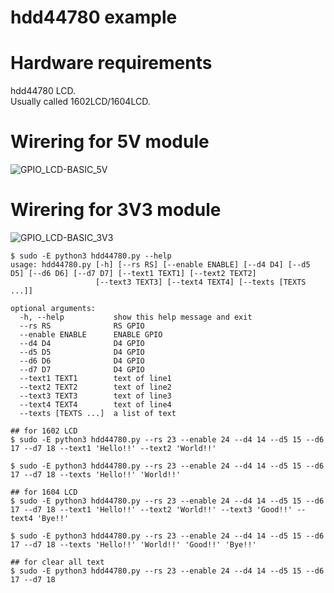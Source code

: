 # hdd44780 example   

# Hardware requirements
hdd44780 LCD.   
Usually called 1602LCD/1604LCD.   

# Wirering for 5V module
![GPIO_LCD-BASIC_5V](https://github.com/nopnop2002/python-periphery-example/assets/6020549/525468ae-89e9-445c-ba44-644ffe14958a)

# Wirering for 3V3 module
![GPIO_LCD-BASIC_3V3](https://github.com/nopnop2002/python-periphery-example/assets/6020549/379087b1-9916-46ad-a026-340d9dc16205)


```
$ sudo -E python3 hdd44780.py --help
usage: hdd44780.py [-h] [--rs RS] [--enable ENABLE] [--d4 D4] [--d5 D5] [--d6 D6] [--d7 D7] [--text1 TEXT1] [--text2 TEXT2]
                   [--text3 TEXT3] [--text4 TEXT4] [--texts [TEXTS ...]]

optional arguments:
  -h, --help           show this help message and exit
  --rs RS              RS GPIO
  --enable ENABLE      ENABLE GPIO
  --d4 D4              D4 GPIO
  --d5 D5              D4 GPIO
  --d6 D6              D4 GPIO
  --d7 D7              D4 GPIO
  --text1 TEXT1        text of line1
  --text2 TEXT2        text of line2
  --text3 TEXT3        text of line3
  --text4 TEXT4        text of line4
  --texts [TEXTS ...]  a list of text

## for 1602 LCD
$ sudo -E python3 hdd44780.py --rs 23 --enable 24 --d4 14 --d5 15 --d6 17 --d7 18 --text1 'Hello!!' --text2 'World!!'

$ sudo -E python3 hdd44780.py --rs 23 --enable 24 --d4 14 --d5 15 --d6 17 --d7 18 --texts 'Hello!!' 'World!!'

## for 1604 LCD
$ sudo -E python3 hdd44780.py --rs 23 --enable 24 --d4 14 --d5 15 --d6 17 --d7 18 --text1 'Hello!!' --text2 'World!!' --text3 'Good!!' --text4 'Bye!!'

$ sudo -E python3 hdd44780.py --rs 23 --enable 24 --d4 14 --d5 15 --d6 17 --d7 18 --texts 'Hello!!' 'World!!' 'Good!!' 'Bye!!'

## for clear all text
$ sudo -E python3 hdd44780.py --rs 23 --enable 24 --d4 14 --d5 15 --d6 17 --d7 18
